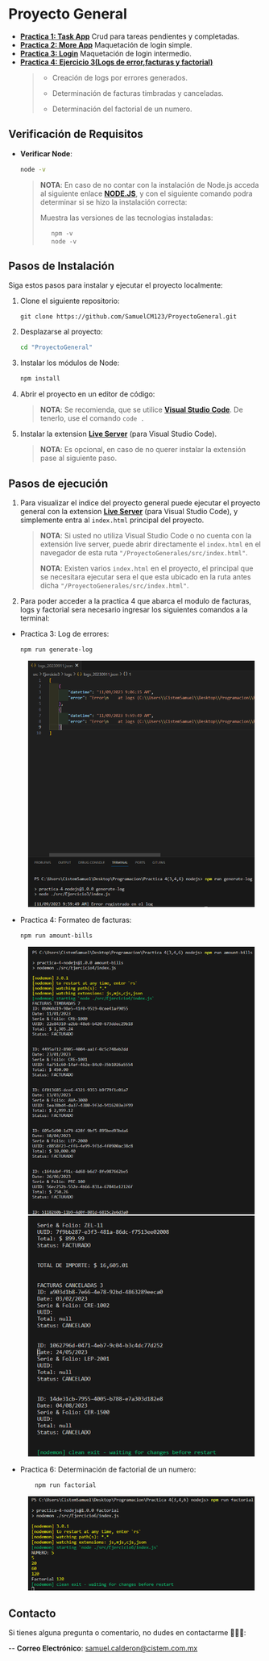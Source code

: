 # **Proyecto General**

- **[Practica 1: Task App](./src/task-app/README.md)**
Crud para tareas pendientes y completadas.
- **[Practica 2: More App](./src/Moreapp/README.md)**
Maquetación de login simple.
- **[Practica 3: Login](./src/Login/README.md)**
Maquetación de login intermedio.
- **[Practica 4: Ejercicio 3(Logs de error,facturas y factorial)](/src/Tres-Practicas-node-js/README.md)** 
   > * Creación de logs por errores generados.
   >
   > * Determinación de facturas timbradas y canceladas.
   >
   > * Determinación del factorial de un numero.

## **Verificación de Requisitos**

- **Verificar Node**: 

    ```bash
    node -v
    ```

    > **NOTA**: En caso de no contar con la instalación de Node.js acceda al siguiente enlace **[NODE.JS](https://nodejs.org/es)**, y con el siguiente comando podra determinar si se hizo la instalación correcta:
    >
    >Muestra las versiones de las tecnologias instaladas:
    >
    >```proweshell
    >    npm -v 
    >    node -v
    >```

## **Pasos de Instalación**

Siga estos pasos para instalar y ejecutar el proyecto localmente:

1. Clone el siguiente repositorio:

    ```proweshell
    git clone https://github.com/SamuelCM123/ProyectoGeneral.git
    ```

2. Desplazarse al proyecto:

    ```bash
    cd "ProyectoGeneral"
    ```

3. Instalar los módulos de Node:

    ```bash
    npm install
    ```

4. Abrir el proyecto en un editor de código:

    > **NOTA**: Se recomienda, que se utilice **[Visual Studio Code](https://code.visualstudio.com/download)**. De tenerlo, use el comando `code .`

4. Instalar la extension **[Live Server](https://marketplace.visualstudio.com/items?itemName=ritwickdey.LiveServer)** (para Visual Studio Code).

    > **NOTA**: Es opcional, en caso de no querer instalar la extensión pase al siguiente paso.

## **Pasos de ejecución**


1. Para visualizar el indice del proyecto general puede ejecutar el proyecto general con la extension **[Live Server](https://marketplace.visualstudio.com/items?itemName=ritwickdey.LiveServer)** (para Visual Studio Code), y simplemente entra al `index.html` principal del proyecto.

    > **NOTA**: Si usted no utiliza Visual Studio Code o no cuenta con la extensión live server, puede abrir directamente el `index.html` en el navegador de esta ruta `"/ProyectoGenerales/src/index.html"`.
    >
    > **NOTA**: Existen varios `index.html` en el proyecto, el principal que se necesitara ejecutar sera el que esta ubicado en la ruta antes dicha `"/ProyectoGenerales/src/index.html"`.

2. Para poder acceder a la practica 4 que abarca el modulo de facturas, logs y factorial sera necesario ingresar los siguientes comandos a la terminal:

- Practica 3: Log de errores:

    ```bash
    npm run generate-log
    ```

    <div align="center">
        <img src="./src/Tres-Practicas-node-js/assets/img/Log-de-errores.png" alt="Login" width="450" />
    </div>

- Practica 4: Formateo de facturas:

    ```bash
    npm run amount-bills
    ```

    <div align="center">
        <img src="./src/Tres-Practicas-node-js/assets/img/Factura-1.png" alt="Login" width="450" />
    </div>
    <div align="center">
        <img src="./src/Tres-Practicas-node-js/assets/img/Factura-2.png" alt="Login" width="450" />
    </div>

- Practica 6: Determinación de factorial de un numero:

    ```bash
        npm run factorial
    ```
    
    <div align="center">
        <img src="./src/Tres-Practicas-node-js/assets/img/factorial.png" alt="Login" width="450" />
    </div>

## **Contacto**

Si tienes alguna pregunta o comentario, no dudes en contactarme 🙋🏻‍♂️:

-- **Correo Electrónico**: samuel.calderon@cistem.com.mx